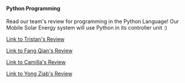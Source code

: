 #### Python Programming
Read our team's review for programming in the Python Language! Our Mobile Solar Energy system will use Python in its controller unit :)

[Link to Tristan's Review](https://github.com/Tristan-Technologies/EASem2Help/blob/master/Python_Code_and_Reviews/Reviews/python%20stuff.md)

[Link to Fang Qian's Review](https://docs.google.com/document/d/1tqq-6V65ZtI57ZEuY4eLr2UzgipWy-tFuL6X0YaeYA4/edit?usp=sharing)

[Link to Camilla's Review](https://github.com/Tristan-Technologies/EASem2Help/blob/master/Python_Code_and_Reviews/Reviews/Python%20Review_Camille.md)

[Link to Yong Ziab's Review](https://github.com/Tristan-Technologies/EASem2Help/blob/master/Python_Code_and_Reviews/Reviews/Python_Stuff(Yong_Ziab).md)
